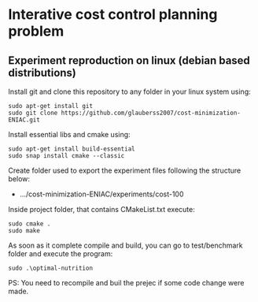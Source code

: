 # Interative cost control planning problem

## Experiment reproduction on linux (debian based distributions)

Install git and clone this repository to any folder in your linux system using:
```
sudo apt-get install git
sudo git clone https://github.com/glauberss2007/cost-minimization-ENIAC.git
```

Install essential libs and cmake using:
```
sudo apt-get install build-essential
sudo snap install cmake --classic
```
Create folder used to export the experiment files following the structure below:
- .../cost-minimization-ENIAC/experiments/cost-100

Inside project folder, that contains CMakeList.txt execute:
```
sudo cmake .
sudo make
```

As soon as it complete compile and build, you can go to test/benchmark folder and execute the program:
```
sudo .\optimal-nutrition
```

PS: You need to recompile and buil the prejec if some code change were made.




